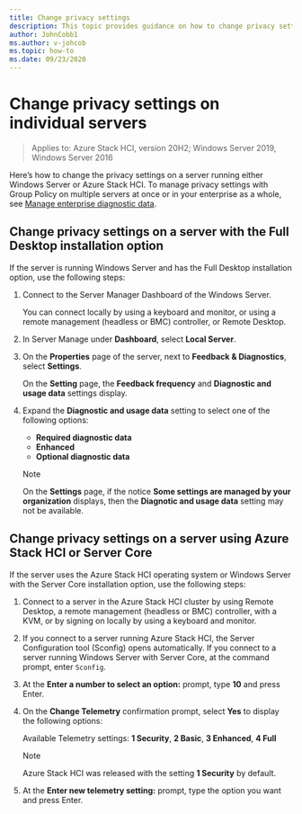 ```yaml
---
title: Change privacy settings
description: This topic provides guidance on how to change privacy settings in Windows Server and the Azure Stack HCI operating system.
author: JohnCobb1
ms.author: v-johcob
ms.topic: how-to
ms.date: 09/23/2020
---
```


# Change privacy settings on individual servers

>Applies to: Azure Stack HCI, version 20H2; Windows Server 2019, Windows Server 2016


Here’s how to change the privacy settings on a server running either Windows Server or Azure Stack HCI. To manage privacy settings with Group Policy on multiple servers at once or in your enterprise as a whole, see [Manage enterprise diagnostic data](/windows/privacy/configure-windows-diagnostic-data-in-your-organization#manage-enterprise-diagnostic-data).
## Change privacy settings on a server with the Full Desktop installation option
If the server is running Windows Server and has the Full Desktop installation option, use the following steps:
1. Connect to the Server Manager Dashboard of the Windows Server.

    You can connect locally by using a keyboard and monitor, or using a remote management (headless or BMC) controller, or Remote Desktop. 

1. In Server Manage under **Dashboard**, select **Local Server**.
1. On the **Properties** page of the server, next to **Feedback & Diagnostics**, select **Settings**.

    On the **Setting** page, the **Feedback frequency** and **Diagnostic and usage data** settings display. 
 
1. Expand the **Diagnostic and usage data** setting to select one of the following options:
    - **Required diagnostic data**
    - **Enhanced**
    - **Optional diagnostic data**

    >[!NOTE]
    > On the **Settings** page, if the notice **Some settings are managed by your organization** displays, then the **Diagnotic and usage data** setting may not be available.
## Change privacy settings on a server using Azure Stack HCI or Server Core
If the server uses the Azure Stack HCI operating system or Windows Server with the Server Core installation option, use the following steps:
1. Connect to a server in the Azure Stack HCI cluster by using Remote Desktop, a remote management (headless or BMC) controller, with a KVM, or by signing on locally by using a keyboard and monitor. 
2. If you connect to a server running Azure Stack HCI, the Server Configuration tool (Sconfig) opens automatically. If you connect to a server running Windows Server with Server Core, at the command prompt, enter `Sconfig`.


1. At the **Enter a number to select an option:** prompt, type **10** and press Enter.
1. On the **Change Telemetry** confirmation prompt, select **Yes** to display the following options:

    Available Telemetry settings: **1 Security**, **2 Basic**, **3 Enhanced**, **4 Full**

    >[!NOTE]
    > Azure Stack HCI was released with the setting **1 Security** by default.

1. At the **Enter new telemetry setting:** prompt, type the option you want and press Enter.
